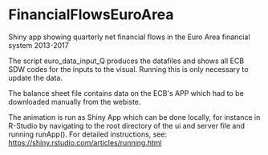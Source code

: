 # FinancialFlowsEuroArea
Shiny app showing quarterly net financial flows in the Euro Area financial system 2013-2017

The script euro_data_input_Q produces the datafiles and shows all ECB SDW codes for the inputs to the visual. 
Running this is only necessary to update the data.

The balance sheet file contains data on the ECB's APP which had to be downloaded manually from the webiste.

The animation is run as Shiny App which can be done locally, for instance in R-Studio by navigating to the root directory of the ui and server file and running runApp().
For detailed instructions, see: https://shiny.rstudio.com/articles/running.html

